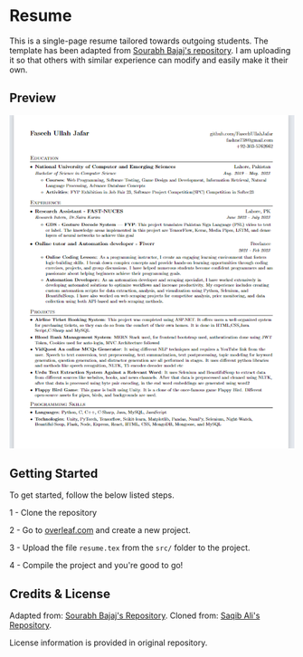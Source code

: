 # Resume

This is a single-page resume tailored towards outgoing students. The template has been adapted from [Sourabh Bajaj's repository](https://github.com/sb2nov/resume). I am uploading it so that others with similar experience can modify and easily make it their own.

## Preview

![](images/resume.png)

## Getting Started

To get started, follow the below listed steps.

1 - Clone the repository

2 - Go to [overleaf.com](https://overleaf.com) and create a new project.

3 - Upload the file `resume.tex` from the `src/` folder to the project.

4 - Compile the project and you're good to go!

## Credits & License

Adapted from: [Sourabh Bajaj's Repository](https://github.com/sb2nov/resume).
Cloned from: [Saqib Ali's Repository](https://github.com/SaqibAMA/resume).

License information is provided in original repository.
